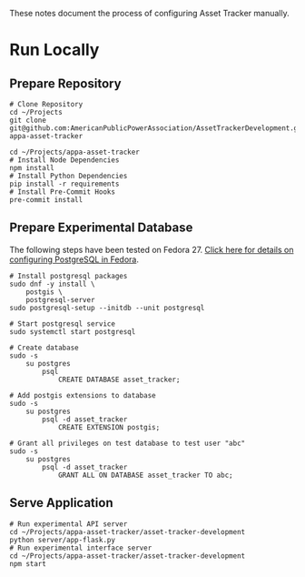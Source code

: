 These notes document the process of configuring Asset Tracker manually.

# Run Locally

## Prepare Repository

```
# Clone Repository
cd ~/Projects
git clone git@github.com:AmericanPublicPowerAssociation/AssetTrackerDevelopment.git appa-asset-tracker

cd ~/Projects/appa-asset-tracker
# Install Node Dependencies
npm install
# Install Python Dependencies
pip install -r requirements
# Install Pre-Commit Hooks
pre-commit install
```

## Prepare Experimental Database
The following steps have been tested on Fedora 27. [Click here for details on configuring PostgreSQL in Fedora](https://fedoraproject.org/wiki/PostgreSQL).

```
# Install postgresql packages
sudo dnf -y install \
    postgis \
    postgresql-server
sudo postgresql-setup --initdb --unit postgresql

# Start postgresql service
sudo systemctl start postgresql

# Create database
sudo -s
    su postgres
        psql
            CREATE DATABASE asset_tracker;

# Add postgis extensions to database
sudo -s
    su postgres
        psql -d asset_tracker
            CREATE EXTENSION postgis;

# Grant all privileges on test database to test user "abc"
sudo -s
    su postgres
        psql -d asset_tracker
            GRANT ALL ON DATABASE asset_tracker TO abc;
```

## Serve Application

```
# Run experimental API server
cd ~/Projects/appa-asset-tracker/asset-tracker-development
python server/app-flask.py
# Run experimental interface server
cd ~/Projects/appa-asset-tracker/asset-tracker-development
npm start
```
